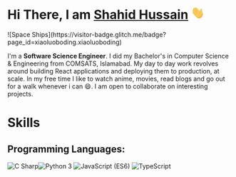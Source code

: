 <h1>Hi There, I am <a  href="https://github.com/shahid-sgt">Shahid Hussain</a> <img  src="https://raw.githubusercontent.com/ABSphreak/ABSphreak/master/gifs/Hi.gif" width="30px"></h1> ![Space Ships](https://visitor-badge.glitch.me/badge?page_id=xiaoluoboding.xiaoluoboding)

I'm a **Software Science Engineer**. I did my Bachelor's in Computer Science & Engineering from COMSATS, Islamabad. 
My day to day work revolves around building React applications and deploying them to production, at scale. In my free time I like to watch anime, movies, read blogs and go out for a walk whenever i can 😄. I am open to collaborate on interesting projects.

# Skills
## Programming Languages:

<img src="https://img.shields.io/badge/CSharp-lightgrey" alt="C Sharp" /><img src="https://img.shields.io/badge/Python 3-informational" alt="Python 3" /> <img src="https://img.shields.io/badge/JavaScript (ES6)-brightgreen" alt="JavaScript (ES6)" /> <img src="https://img.shields.io/badge/TypeScript-red" alt="TypeScript" />

<!-- * C#
* Python 3
* JavaScript (ES6)
* TypeScript (coming soon)-->

<!--
**shahid-sgt/shahid-sgt** is a ✨ _special_ ✨ repository because its `README.md` (this file) appears on your GitHub profile.

Here are some ideas to get you started:

- 🔭 I’m currently working on ...
- 🌱 I’m currently learning ...
- 👯 I’m looking to collaborate on ...
- 🤔 I’m looking for help with ...
- 💬 Ask me about ...
- 📫 How to reach me: ...
- 😄 Pronouns: ...
- ⚡ Fun fact: ...
-->
